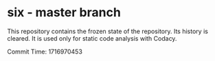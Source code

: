 # six - master branch

This repository contains the frozen state of the repository.
Its history is cleared. It is used only for static code
analysis with Codacy.

Commit Time: 1716970453